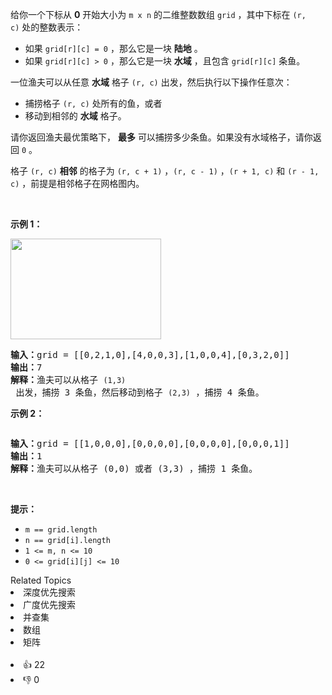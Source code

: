 <p>给你一个下标从 <strong>0</strong>&nbsp;开始大小为 <code>m x n</code>&nbsp;的二维整数数组&nbsp;<code>grid</code>&nbsp;，其中下标在&nbsp;<code>(r, c)</code>&nbsp;处的整数表示：</p>

<ul> 
 <li>如果&nbsp;<code>grid[r][c] = 0</code>&nbsp;，那么它是一块 <strong>陆地</strong>&nbsp;。</li> 
 <li>如果&nbsp;<code>grid[r][c] &gt; 0</code>&nbsp;，那么它是一块&nbsp;<strong>水域</strong>&nbsp;，且包含&nbsp;<code>grid[r][c]</code>&nbsp;条鱼。</li> 
</ul>

<p>一位渔夫可以从任意 <strong>水域</strong>&nbsp;格子&nbsp;<code>(r, c)</code>&nbsp;出发，然后执行以下操作任意次：</p>

<ul> 
 <li>捕捞格子&nbsp;<code>(r, c)</code>&nbsp;处所有的鱼，或者</li> 
 <li>移动到相邻的 <strong>水域</strong>&nbsp;格子。</li> 
</ul>

<p>请你返回渔夫最优策略下，&nbsp;<strong>最多</strong>&nbsp;可以捕捞多少条鱼。如果没有水域格子，请你返回 <code>0</code>&nbsp;。</p>

<p>格子&nbsp;<code>(r, c)</code>&nbsp;<strong>相邻</strong>&nbsp;的格子为&nbsp;<code>(r, c + 1)</code>&nbsp;，<code>(r, c - 1)</code>&nbsp;，<code>(r + 1, c)</code> 和&nbsp;<code>(r - 1, c)</code>&nbsp;，前提是相邻格子在网格图内。</p>

<p>&nbsp;</p>

<p><strong>示例 1：</strong></p>

<p><img alt="" src="https://assets.leetcode.com/uploads/2023/03/29/example.png" style="width: 241px; height: 161px;" /></p>

<pre><b>输入：</b>grid = [[0,2,1,0],[4,0,0,3],[1,0,0,4],[0,3,2,0]]
<b>输出：</b>7
<b>解释：</b>渔夫可以从格子 <span><code>(1,3)</code></span> 出发，捕捞 3 条鱼，然后移动到格子 <span><code>(2,3)</code></span>&nbsp;，捕捞 4 条鱼。
</pre>

<p><strong>示例 2：</strong></p>

<p><img alt="" src="https://assets.leetcode.com/uploads/2023/03/29/example2.png" /></p>

<pre><b>输入：</b>grid = [[1,0,0,0],[0,0,0,0],[0,0,0,0],[0,0,0,1]]
<b>输出：</b>1
<b>解释：</b>渔夫可以从格子 (0,0) 或者 (3,3) ，捕捞 1 条鱼。
</pre>

<p>&nbsp;</p>

<p><strong>提示：</strong></p>

<ul> 
 <li><code>m == grid.length</code></li> 
 <li><code>n == grid[i].length</code></li> 
 <li><code>1 &lt;= m, n &lt;= 10</code></li> 
 <li><code>0 &lt;= grid[i][j] &lt;= 10</code></li> 
</ul>

<div><div>Related Topics</div><div><li>深度优先搜索</li><li>广度优先搜索</li><li>并查集</li><li>数组</li><li>矩阵</li></div></div><br><div><li>👍 22</li><li>👎 0</li></div>